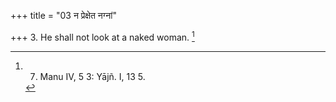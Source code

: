 +++
title = "03 न प्रेक्षेत नग्नां"

+++
3. He shall not look at a naked woman. [^1] 


[^1]:  7. Manu IV, 5 3: Yājñ. I, 13 5.
